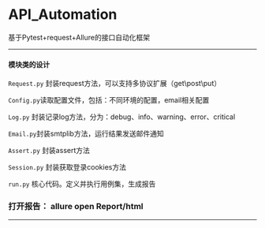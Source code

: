 # API_Automation
基于Pytest+request+Allure的接口自动化框架

----
#### 模块类的设计
`Request.py` 封装request方法，可以支持多协议扩展（get\post\put）

`Config.py`读取配置文件，包括：不同环境的配置，email相关配置

`Log.py` 封装记录log方法，分为：debug、info、warning、error、critical

`Email.py`封装smtplib方法，运行结果发送邮件通知

`Assert.py` 封装assert方法

`Session.py` 封装获取登录cookies方法

`run.py` 核心代码。定义并执行用例集，生成报告

### 打开报告： allure open Report/html
  
----

